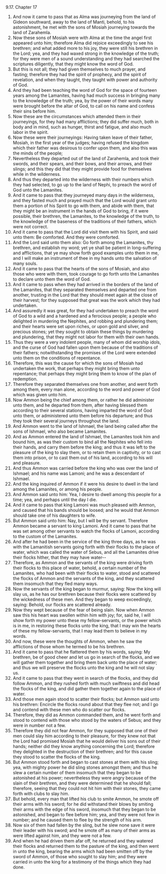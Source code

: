 9.17. Chapter 17
1. And now it came to pass that as Alma was journeying from the land of Gideon southward, away to the land of Manti, behold, to his astonishment, he met with the sons of Mosiah journeying towards the land of Zarahemla.
2. Now these sons of Mosiah were with Alma at the time the angel first appeared unto him; therefore Alma did rejoice exceedingly to see his brethren; and what added more to his joy, they were still his brethren in the Lord; yea, and they had waxed strong in the knowledge of the truth; for they were men of a sound understanding and they had searched the scriptures diligently, that they might know the word of God.
3. But this is not all; they had given themselves to much prayer, and fasting; therefore they had the spirit of prophecy, and the spirit of revelation, and when they taught, they taught with power and authority of God.
4. And they had been teaching the word of God for the space of fourteen years among the Lamanites, having had much success in bringing many to the knowledge of the truth; yea, by the power of their words many were brought before the altar of God, to call on his name and confess their sins before him.
5. Now these are the circumstances which attended them in their journeyings, for they had many afflictions; they did suffer much, both in body and in mind, such as hunger, thirst and fatigue, and also much labor in the spirit.
6. Now these were their journeyings: Having taken leave of their father, Mosiah, in the first year of the judges; having refused the kingdom which their father was desirous to confer upon them, and also this was the minds of the people;
7. Nevertheless they departed out of the land of Zarahemla, and took their swords, and their spears, and their bows, and their arrows, and their slings; and this they did that they might provide food for themselves while in the wilderness.
8. And thus they departed into the wilderness with their numbers which they had selected, to go up to the land of Nephi, to preach the word of God unto the Lamanites.
9. And it came to pass that they journeyed many days in the wilderness, and they fasted much and prayed much that the Lord would grant unto them a portion of his Spirit to go with them, and abide with them, that they might be an instrument in the hands of God to bring, if it were possible, their brethren, the Lamanites, to the knowledge of the truth, to the knowledge of the baseness of the traditions of their fathers, which were not correct.
10. And it came to pass that the Lord did visit them with his Spirit, and said unto them: Be comforted. And they were comforted.
11. And the Lord said unto them also: Go forth among the Lamanites, thy brethren, and establish my word; yet ye shall be patient in long-suffering and afflictions, that ye may show forth good examples unto them in me, and I will make an instrument of thee in my hands unto the salvation of many souls.
12. And it came to pass that the hearts of the sons of Mosiah, and also those who were with them, took courage to go forth unto the Lamanites to declare unto them the word of God.
13. And it came to pass when they had arrived in the borders of the land of the Lamanites, that they separated themselves and departed one from another, trusting in the Lord that they should meet again at the close of their harvest; for they supposed that great was the work which they had undertaken.
14. And assuredly it was great, for they had undertaken to preach the word of God to a wild and a hardened and a ferocious people; a people who delighted in murdering the Nephites, and robbing and plundering them; and their hearts were set upon riches, or upon gold and silver, and precious stones; yet they sought to obtain these things by murdering and plundering, that they might not labor for them with their own hands.
15. Thus they were a very indolent people, many of whom did worship idols, and the curse of God had fallen upon them because of the traditions of their fathers; notwithstanding the promises of the Lord were extended unto them on the conditions of repentance.
16. Therefore, this was the cause for which the sons of Mosiah had undertaken the work, that perhaps they might bring them unto repentance; that perhaps they might bring them to know of the plan of redemption.
17. Therefore they separated themselves one from another, and went forth among them, every man alone, according to the word and power of God which was given unto him.
18. Now Ammon being the chief among them, or rather he did administer unto them, and he departed from them, after having blessed them according to their several stations, having imparted the word of God unto them, or administered unto them before his departure; and thus they took their several journeys throughout the land.
19. And Ammon went to the land of Ishmael, the land being called after the sons of Ishmael, who also became Lamanites.
20. And as Ammon entered the land of Ishmael, the Lamanites took him and bound him, as was their custom to bind all the Nephites who fell into their hands, and carry them before the king; and thus it was left to the pleasure of the king to slay them, or to retain them in captivity, or to cast them into prison, or to cast them out of his land, according to his will and pleasure.
21. And thus Ammon was carried before the king who was over the land of Ishmael; and his name was Lamoni; and he was a descendant of Ishmael.
22. And the king inquired of Ammon if it were his desire to dwell in the land among the Lamanites, or among his people.
23. And Ammon said unto him: Yea, I desire to dwell among this people for a time; yea, and perhaps until the day I die.
24. And it came to pass that king Lamoni was much pleased with Ammon, and caused that his bands should be loosed; and he would that Ammon should take one of his daughters to wife.
25. But Ammon said unto him: Nay, but I will be thy servant. Therefore Ammon became a servant to king Lamoni. And it came to pass that he was set among other servants to watch the flocks of Lamoni, according to the custom of the Lamanites.
26. And after he had been in the service of the king three days, as he was with the Lamanitish servants going forth with their flocks to the place of water, which was called the water of Sebus, and all the Lamanites drive their flocks hither, that they may have water--
27. Therefore, as Ammon and the servants of the king were driving forth their flocks to this place of water, behold, a certain number of the Lamanites, who had been with their flocks to water, stood and scattered the flocks of Ammon and the servants of the king, and they scattered them insomuch that they fled many ways.
28. Now the servants of the king began to murmur, saying: Now the king will slay us, as he has our brethren because their flocks were scattered by the wickedness of these men. And they began to weep exceedingly, saying: Behold, our flocks are scattered already.
29. Now they wept because of the fear of being slain. Now when Ammon saw this his heart was swollen within him with joy; for, said he, I will show forth my power unto these my fellow-servants, or the power which is in me, in restoring these flocks unto the king, that I may win the hearts of these my fellow-servants, that I may lead them to believe in my words.
30. And now, these were the thoughts of Ammon, when he saw the afflictions of those whom he termed to be his brethren.
31. And it came to pass that he flattered them by his words, saying: My brethren, be of good cheer and let us go in search of the flocks, and we will gather them together and bring them back unto the place of water; and thus we will preserve the flocks unto the king and he will not slay us.
32. And it came to pass that they went in search of the flocks, and they did follow Ammon, and they rushed forth with much swiftness and did head the flocks of the king, and did gather them together again to the place of water.
33. And those men again stood to scatter their flocks; but Ammon said unto his brethren: Encircle the flocks round about that they flee not; and I go and contend with these men who do scatter our flocks.
34. Therefore, they did as Ammon commanded them, and he went forth and stood to contend with those who stood by the waters of Sebus; and they were in number not a few.
35. Therefore they did not fear Ammon, for they supposed that one of their men could slay him according to their pleasure, for they knew not that the Lord had promised Mosiah that he would deliver his sons out of their hands; neither did they know anything concerning the Lord; therefore they delighted in the destruction of their brethren; and for this cause they stood to scatter the flocks of the king.
36. But Ammon stood forth and began to cast stones at them with his sling; yea, with mighty power he did sling stones amongst them; and thus he slew a certain number of them insomuch that they began to be astonished at his power; nevertheless they were angry because of the slain of their brethren, and they were determined that he should fall; therefore, seeing that they could not hit him with their stones, they came forth with clubs to slay him.
37. But behold, every man that lifted his club to smite Ammon, he smote off their arms with his sword; for he did withstand their blows by smiting their arms with the edge of his sword, insomuch that they began to be astonished, and began to flee before him; yea, and they were not few in number; and he caused them to flee by the strength of his arm.
38. Now six of them had fallen by the sling, but he slew none save it were their leader with his sword; and he smote off as many of their arms as were lifted against him, and they were not a few.
39. And when he had driven them afar off, he returned and they watered their flocks and returned them to the pasture of the king, and then went in unto the king, bearing the arms which had been smitten off by the sword of Ammon, of those who sought to slay him; and they were carried in unto the king for a testimony of the things which they had done.

